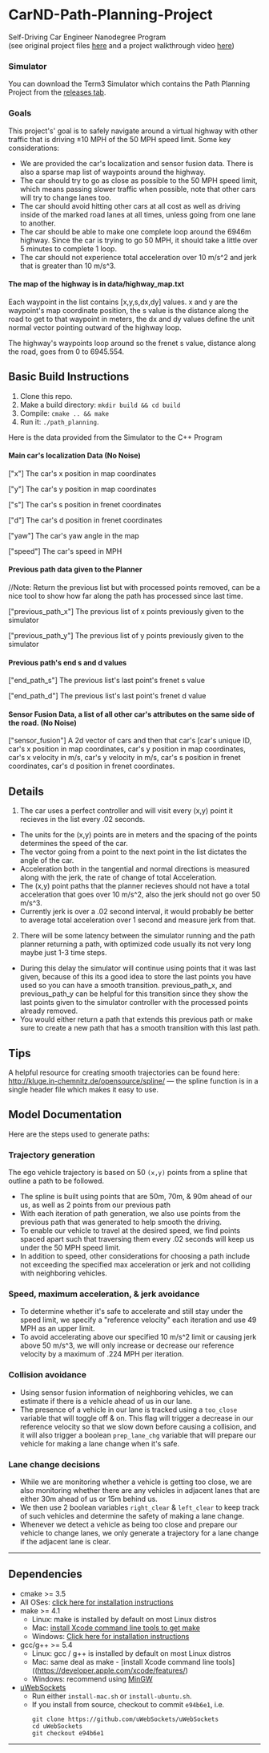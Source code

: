 # CarND-Path-Planning-Project
Self-Driving Car Engineer Nanodegree Program  
(see original project files [here](https://github.com/udacity/CarND-Path-Planning-Project) and a project walkthrough video [here](https://www.youtube.com/watch?v=7sI3VHFPP0w))
   
### Simulator
You can download the Term3 Simulator which contains the Path Planning Project from the [releases tab](https://github.com/udacity/self-driving-car-sim/releases).

### Goals
This project's' goal is to safely navigate around a virtual highway with other traffic that is driving ±10 MPH of the 50 MPH speed limit. Some key considerations: 
- We are provided the car's localization and sensor fusion data. There is also a sparse map list of waypoints around the highway. 
- The car should try to go as close as possible to the 50 MPH speed limit, which means passing slower traffic when possible, note that other cars will try to change lanes too. 
- The car should avoid hitting other cars at all cost as well as driving inside of the marked road lanes at all times, unless going from one lane to another. 
- The car should be able to make one complete loop around the 6946m highway. Since the car is trying to go 50 MPH, it should take a little over 5 minutes to complete 1 loop. 
- The car should not experience total acceleration over 10 m/s^2 and jerk that is greater than 10 m/s^3.

#### The map of the highway is in data/highway_map.txt
Each waypoint in the list contains  [x,y,s,dx,dy] values. x and y are the waypoint's map coordinate position, the s value is the distance along the road to get to that waypoint in meters, the dx and dy values define the unit normal vector pointing outward of the highway loop.

The highway's waypoints loop around so the frenet s value, distance along the road, goes from 0 to 6945.554.

## Basic Build Instructions

1. Clone this repo.
2. Make a build directory: `mkdir build && cd build`
3. Compile: `cmake .. && make`
4. Run it: `./path_planning`.

Here is the data provided from the Simulator to the C++ Program

#### Main car's localization Data (No Noise)

["x"] The car's x position in map coordinates

["y"] The car's y position in map coordinates

["s"] The car's s position in frenet coordinates

["d"] The car's d position in frenet coordinates

["yaw"] The car's yaw angle in the map

["speed"] The car's speed in MPH

#### Previous path data given to the Planner

//Note: Return the previous list but with processed points removed, can be a nice tool to show how far along
the path has processed since last time. 

["previous_path_x"] The previous list of x points previously given to the simulator

["previous_path_y"] The previous list of y points previously given to the simulator

#### Previous path's end s and d values 

["end_path_s"] The previous list's last point's frenet s value

["end_path_d"] The previous list's last point's frenet d value

#### Sensor Fusion Data, a list of all other car's attributes on the same side of the road. (No Noise)

["sensor_fusion"] A 2d vector of cars and then that car's [car's unique ID, car's x position in map coordinates, car's y position in map coordinates, car's x velocity in m/s, car's y velocity in m/s, car's s position in frenet coordinates, car's d position in frenet coordinates. 

## Details

1. The car uses a perfect controller and will visit every (x,y) point it recieves in the list every .02 seconds. 
  - The units for the (x,y) points are in meters and the spacing of the points determines the speed of the car. 
  - The vector going from a point to the next point in the list dictates the angle of the car. 
  - Acceleration both in the tangential and normal directions is measured along with the jerk, the rate of change of total Acceleration. 
  - The (x,y) point paths that the planner recieves should not have a total acceleration that goes over 10 m/s^2, also the jerk should not go over 50 m/s^3. 
  - Currently jerk is over a .02 second interval, it would probably be better to average total acceleration over 1 second and measure jerk from that.

2. There will be some latency between the simulator running and the path planner returning a path, with optimized code usually its not very long maybe just 1-3 time steps. 
  - During this delay the simulator will continue using points that it was last given, because of this its a good idea to store the last points you have used so you can have a smooth transition. previous_path_x, and previous_path_y can be helpful for this transition since they show the last points given to the simulator controller with the processed points already removed. 
  - You would either return a path that extends this previous path or make sure to create a new path that has a smooth transition with this last path.

## Tips

A helpful resource for creating smooth trajectories can be found here: http://kluge.in-chemnitz.de/opensource/spline/ — the spline function is in a single header file which makes it easy to use.

## Model Documentation

Here are the steps used to generate paths:

### Trajectory generation
The ego vehicle trajectory is based on 50 `(x,y)` points from a spline that outline a path to be followed. 
  - The spline is built using points that are 50m, 70m, & 90m ahead of our us, as well as 2 points from our previous path 
  - With each iteration of path generation, we also use points from the previous path that was generated to help smooth the driving. 
  - To enable our vehicle to travel at the desired speed, we find points spaced apart such that traversing them every .02 seconds will keep us under the 50 MPH speed limit. 
  - In addition to speed, other considerations for choosing a path include not exceeding the specified max acceleration or jerk and not colliding with neighboring vehicles. 

### Speed, maximum acceleration, & jerk avoidance
  - To determine whether it's safe to accelerate and still stay under the speed limit, we specify a "reference velocity" each iteration and use 49 MPH as an upper limit. 
  - To avoid accelerating above our specified 10 m/s^2 limit or causing jerk above 50 m/s^3, we will only increase or decrease our reference velocity by a maximum of .224 MPH per iteration. 

### Collision avoidance
  - Using sensor fusion information of neighboring vehicles, we can estimate if there is a vehicle ahead of us in our lane. 
  - The presence of a vehicle in our lane is tracked using a `too_close` variable that will toggle off & on. This flag will trigger a decrease in our reference velocity so that we slow down before causing a collision, and it will also trigger a boolean `prep_lane_chg` variable that will prepare our vehicle for making a lane change when it's safe. 

### Lane change decisions
  - While we are monitoring whether a vehicle is getting too close, we are also monitoring whether there are any vehicles in adjacent lanes that are either 30m ahead of us or 15m behind us. 
  - We then use 2 boolean variables `right_clear` & `left_clear` to keep track of such vehicles and determine the safety of making a lane change. 
  - Whenever we detect a vehicle as being too close and prepare our vehicle to change lanes, we only generate a trajectory for a lane change if the adjacent lane is clear. 


---

## Dependencies

* cmake >= 3.5
 * All OSes: [click here for installation instructions](https://cmake.org/install/)
* make >= 4.1
  * Linux: make is installed by default on most Linux distros
  * Mac: [install Xcode command line tools to get make](https://developer.apple.com/xcode/features/)
  * Windows: [Click here for installation instructions](http://gnuwin32.sourceforge.net/packages/make.htm)
* gcc/g++ >= 5.4
  * Linux: gcc / g++ is installed by default on most Linux distros
  * Mac: same deal as make - [install Xcode command line tools]((https://developer.apple.com/xcode/features/)
  * Windows: recommend using [MinGW](http://www.mingw.org/)
* [uWebSockets](https://github.com/uWebSockets/uWebSockets)
  * Run either `install-mac.sh` or `install-ubuntu.sh`.
  * If you install from source, checkout to commit `e94b6e1`, i.e.
    ```
    git clone https://github.com/uWebSockets/uWebSockets 
    cd uWebSockets
    git checkout e94b6e1
    ```

---
